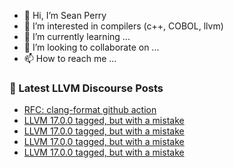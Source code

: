 - 👋 Hi, I’m Sean Perry
- 👀 I’m interested in compilers (c++, COBOL, llvm)
- 🌱 I’m currently learning ...
- 💞️ I’m looking to collaborate on ...
- 📫 How to reach me ...

<!---
s66perry/s66perry is a ✨ special ✨ repository because its `README.md` (this file) appears on your GitHub profile.
You can click the Preview link to take a look at your changes.
--->
### 📕 Latest LLVM Discourse Posts

<!-- DISCOURSE-LLVM:START -->
- [RFC: clang-format github action](https://discourse.llvm.org/t/rfc-clang-format-github-action/73391?page=2#post_34)
- [LLVM 17.0.0 tagged, but with a mistake](https://discourse.llvm.org/t/llvm-17-0-0-tagged-but-with-a-mistake/73545#post_7)
- [LLVM 17.0.0 tagged, but with a mistake](https://discourse.llvm.org/t/llvm-17-0-0-tagged-but-with-a-mistake/73545#post_6)
- [LLVM 17.0.0 tagged, but with a mistake](https://discourse.llvm.org/t/llvm-17-0-0-tagged-but-with-a-mistake/73545#post_5)
- [LLVM 17.0.0 tagged, but with a mistake](https://discourse.llvm.org/t/llvm-17-0-0-tagged-but-with-a-mistake/73545#post_4)
<!-- DISCOURSE-LLVM:END -->
